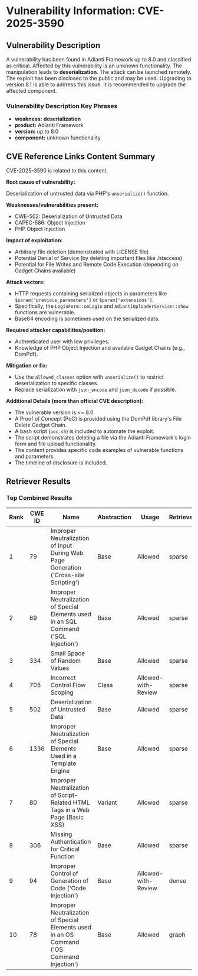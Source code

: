 # Vulnerability Information: CVE-2025-3590

## Vulnerability Description
A vulnerability has been found in Adianti Framework up to 8.0 and classified as critical. Affected by this vulnerability is an unknown functionality. The manipulation leads to **deserialization**. The attack can be launched remotely. The exploit has been disclosed to the public and may be used. Upgrading to version 8.1 is able to address this issue. It is recommended to upgrade the affected component.

### Vulnerability Description Key Phrases
- **weakness:** **deserialization**
- **product:** Adianti Framework
- **version:** up to 8.0
- **component:** unknown functionality

## CVE Reference Links Content Summary
CVE-2025-3590 is related to this content.

**Root cause of vulnerability:**

Deserialization of untrusted data via PHP's `unserialize()` function.

**Weaknesses/vulnerabilities present:**

* CWE-502: Deserialization of Untrusted Data
* CAPEC-586: Object Injection
* PHP Object Injection

**Impact of exploitation:**

* Arbitrary file deletion (demonstrated with LICENSE file)
* Potential Denial of Service (by deleting important files like .htaccess)
* Potential for File Writes and Remote Code Execution (depending on Gadget Chains available)

**Attack vectors:**

* HTTP requests containing serialized objects in parameters like `$param['previous_parameters']` or `$param['extensions']`.
* Specifically, the `LoginForm::onLogin` and `AdiantiUploaderService::show` functions are vulnerable.
* Base64 encoding is sometimes used on the serialized data.

**Required attacker capabilities/position:**

* Authenticated user with low privileges.
* Knowledge of PHP Object Injection and available Gadget Chains (e.g., DomPdf).

**Mitigation or fix:**

* Use the `allowed_classes` option with `unserialize()` to restrict deserialization to specific classes.
* Replace serialization with `json_encode` and `json_decode` if possible.

**Additional Details (more than official CVE description):**

* The vulnerable version is <= 8.0.
* A Proof of Concept (PoC) is provided using the DomPdf library's File Delete Gadget Chain.
* A bash script (`poc.sh`) is included to automate the exploit.
* The script demonstrates deleting a file via the Adianti Framework's login form and file upload functionality.
* The content provides specific code examples of vulnerable functions and parameters.
* The timeline of disclosure is included.

## Retriever Results

### Top Combined Results

| Rank | CWE ID | Name | Abstraction | Usage  | Retrievers | Individual Scores |
|------|--------|------|-------------|-------|------------|-------------------|
| 1 | 79 | Improper Neutralization of Input During Web Page Generation ('Cross-site Scripting') | Base | Allowed | sparse | 0.484 |
| 2 | 89 | Improper Neutralization of Special Elements used in an SQL Command ('SQL Injection') | Base | Allowed | sparse | 0.476 |
| 3 | 334 | Small Space of Random Values | Base | Allowed | sparse | 0.426 |
| 4 | 705 | Incorrect Control Flow Scoping | Class | Allowed-with-Review | sparse | 0.422 |
| 5 | 502 | Deserialization of Untrusted Data | Base | Allowed | sparse | 0.410 |
| 6 | 1336 | Improper Neutralization of Special Elements Used in a Template Engine | Base | Allowed | sparse | 0.402 |
| 7 | 80 | Improper Neutralization of Script-Related HTML Tags in a Web Page (Basic XSS) | Variant | Allowed | sparse | 0.391 |
| 8 | 306 | Missing Authentication for Critical Function | Base | Allowed | sparse | 0.387 |
| 9 | 94 | Improper Control of Generation of Code ('Code Injection') | Base | Allowed-with-Review | dense | 0.545 |
| 10 | 78 | Improper Neutralization of Special Elements used in an OS Command ('OS Command Injection') | Base | Allowed | graph | 0.003 |

